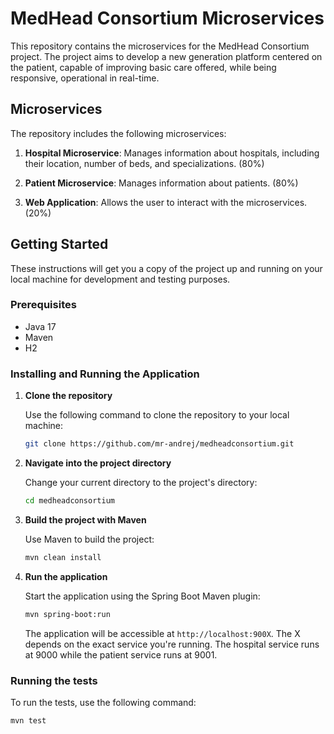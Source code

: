 # MedHead Consortium Microservices

This repository contains the microservices for the MedHead Consortium project. The project aims to develop a new generation platform centered on the patient, capable of improving basic care offered, while being responsive, operational in real-time.

## Microservices

The repository includes the following microservices:

1. **Hospital Microservice**: Manages information about hospitals, including their location, number of beds, and specializations. (80%)

2. **Patient Microservice**: Manages information about patients. (80%)

3. **Web Application**: Allows the user to interact with the microservices. (20%)

## Getting Started

These instructions will get you a copy of the project up and running on your local machine for development and testing purposes.

### Prerequisites

- Java 17
- Maven
- H2

### Installing and Running the Application

1. **Clone the repository**

    Use the following command to clone the repository to your local machine:

    ```bash
    git clone https://github.com/mr-andrej/medheadconsortium.git
    ```

2. **Navigate into the project directory**

    Change your current directory to the project's directory:

    ```bash
    cd medheadconsortium
    ```

3. **Build the project with Maven**

    Use Maven to build the project:

    ```bash
    mvn clean install
    ```

4. **Run the application**

    Start the application using the Spring Boot Maven plugin:

    ```bash
    mvn spring-boot:run
    ```

    The application will be accessible at `http://localhost:900X`. The X depends on the exact service you're running. The hospital service runs at 9000 while the patient service runs at 9001. 

### Running the tests

To run the tests, use the following command:

```bash
mvn test
